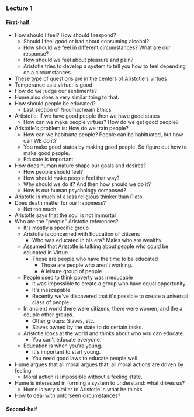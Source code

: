 ### Lecture 1

#### First-half

- How should I feel? How should I respond?
	- Should I feel good or bad about consuming alcohol?
	- How should we feel in different circumstances? What are our response?
	- How should we feel about pleasure and pain?
	- Aristotle tries to develop a system to tell you how to feel depending on a circumstances.
- These type of questions are in the centers of Aristotle's virtues
- Temperance as a virtue: is good
- How do we judge our sentiments?
- Hume also does a very similar thing to that.
- How should people be educated? 
	- Last section of Nicomacheam Ethics
- Artistotle: If we have good people then we have good states
	- How can we make people virtues? How do we get good people?
- Aristotle's problem is: How do we train people? 
	- How can we habituate people? People can be habituated, but how can WE do it?
	- You make good states by making good people. So figure out how to make good people.
	- Educate is important
- How does human nature shape our goals and desires?
	- How people should feel?
	- How should make people feel that way?
	- Why should we do it? And then how should we do it?
	- How is our human psychology composed?
- Aristotle is much of a less religious thinker than Plato. 
- Does death matter for our happiness? 
	- Not too much
- Aristotle says that the soul is not immortal
- Who are the "people" Aristotle references?
	- It's mostly a specific group
	- Aristotle is concerned with Education of citizens
		- Who was educated in his era? Males who are wealthy
	- Assumed that Aristotle is talking about people who could be educated in Virtue
		- Those are people who have the time to be educated
			- Those are people who aren't working. 
			- A leisure group of people
	- People used to think poverty was irreducable
		- It was impossible to create a group who have equal opportunity
		- It's inescapable
		- Recently we've discovered that it's possible to create a universal class of people.
	- In ancient world there were citizens, there were women, and the a couple other groups.
		- Other groups: Slaves, etc.
		- Slaves owned by the state to do certain tasks.
	- Aristotle looks at the world and thinks about who you can educate. 
		- You can't educate everyone.
	- Education is when you're young.
		- It's important to start young.
		- You need good laws to educate people well.
- Hume argues that all moral argues that: all moral actions are driven by feeling
	- Moral action is impossible without a feeling state. 
- Hume is interested in forming a system to understand: what drives us?
	- Hume is very similar to Aristotle in what he thinks.
- How to deal with unforseen circumstances?

#### Second-half